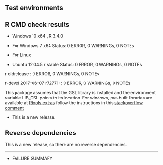 ## Test environments


## R CMD check results

* Windows 10 x64 , R 3.4.0
* For Windows 7 x64
Status:  0 ERROR, 0 WARNINGs, 0 NOTEs

* For Linux 
* Ubuntu 12.04.5
r stable
Status: 0 ERROR, 0 WARNINGs, 0 NOTEs

r oldrelease : 0 ERROR, 0 WARNINGs, 0 NOTEs

r-devel 2017-06-07 r72771: : 0 ERROR, 0 WARNINGs, 0 NOTEs

This package assumes that the GSL library is installed and the environment variable LIB_GSL points to its location. For windows, pre-built libraries are available at [Rtools extras](https://www.stats.ox.ac.uk/pub/Rtools/goodies/multilib/)
follow the instructions in this [stackoverflow comment](https://stackoverflow.com/a/23666023/394963)

* This is a new release.

## Reverse dependencies

This is a new release, so there are no reverse dependencies.

---

  
* FAILURE SUMMARY

